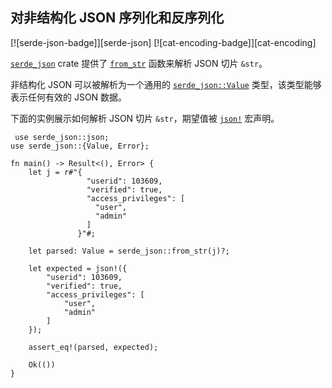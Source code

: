 ## 对非结构化 JSON 序列化和反序列化

<!--
> [encoding/complex/json.md](https://github.com/rust-lang-nursery/rust-cookbook/blob/master/src/encoding/complex/json.md)
> <br />
> commit b61c8e588ad8445de36cd5f28e99232b5f858a41 - 2020.06.01
-->

[![serde-json-badge]][serde-json] [![cat-encoding-badge]][cat-encoding]

[`serde_json`] crate 提供了 [`from_str`] 函数来解析 JSON 切片 `&str`。

非结构化 JSON 可以被解析为一个通用的 [`serde_json::Value`] 类型，该类型能够表示任何有效的 JSON 数据。

下面的实例展示如何解析 JSON 切片 `&str`，期望值被 [`json!`] 宏声明。

```rust,edition2018
 use serde_json::json;
use serde_json::{Value, Error};

fn main() -> Result<(), Error> {
    let j = r#"{
                 "userid": 103609,
                 "verified": true,
                 "access_privileges": [
                   "user",
                   "admin"
                 ]
               }"#;

    let parsed: Value = serde_json::from_str(j)?;

    let expected = json!({
        "userid": 103609,
        "verified": true,
        "access_privileges": [
            "user",
            "admin"
        ]
    });

    assert_eq!(parsed, expected);

    Ok(())
}
```

[`from_str`]: https://docs.serde.rs/serde_json/fn.from_str.html
[`json!`]: https://docs.serde.rs/serde_json/macro.json.html
[`serde_json`]: https://docs.serde.rs/serde_json/
[`serde_json::Value`]: https://docs.serde.rs/serde_json/enum.Value.html
